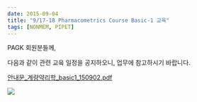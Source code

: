 ```yaml
---
date: 2015-09-04
title: "9/17-18 Pharmacometrics Course Basic-1 교육"
tags: [NONMEM, PIPET]
---
```


PAGK 회원분들께,

다음과 같이 관련 교육 일정을 공지하오니, 업무에 참고하시기 바랍니다.

[안내문_계량약리학_basic1_150902.pdf](/assets/posts/2015-09-04-pm-basic-1/안내문_계량약리학_basic1_150902.pdf)

![](1.jpg)

